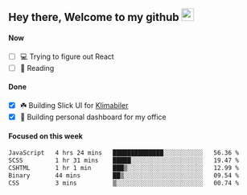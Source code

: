 ## Hey there, Welcome to my github <img src="https://media.giphy.com/media/hvRJCLFzcasrR4ia7z/giphy.gif" width="25px">

#### Now
- [ ] 💻 Trying to figure out React
- [ ] 📕 Reading

#### Done
- [x] ☘️ Building Slick UI for [Klimabiler](https://klimabiler.dk)
- [x] 🚀 Building personal dashboard for my office
 
 #### Focused on this week
<!--START_SECTION:waka-->

```txt
JavaScript   4 hrs 24 mins   ██████████████░░░░░░░░░░░   56.36 %
SCSS         1 hr 31 mins    █████░░░░░░░░░░░░░░░░░░░░   19.47 %
CSHTML       1 hr 1 min      ███▒░░░░░░░░░░░░░░░░░░░░░   12.99 %
Binary       44 mins         ██▒░░░░░░░░░░░░░░░░░░░░░░   09.54 %
CSS          3 mins          ▒░░░░░░░░░░░░░░░░░░░░░░░░   00.74 %
```

<!--END_SECTION:waka-->


